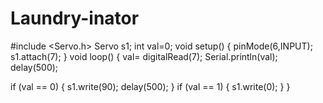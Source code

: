 # Laundry-inator
#include <Servo.h>
Servo s1;
int val=0;
void setup()
{
  pinMode(6,INPUT);
  s1.attach(7);
}
void loop()
{
val= digitalRead(7);
Serial.println(val);
delay(500);

if (val == 0)
{
s1.write(90);
delay(500);
}
if (val == 1)
{
  s1.write(0);
}
}
